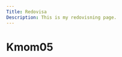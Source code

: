 ```yaml
---
Title: Redovisa
Description: This is my redovisning page.
---
```

Kmom05
==========================
